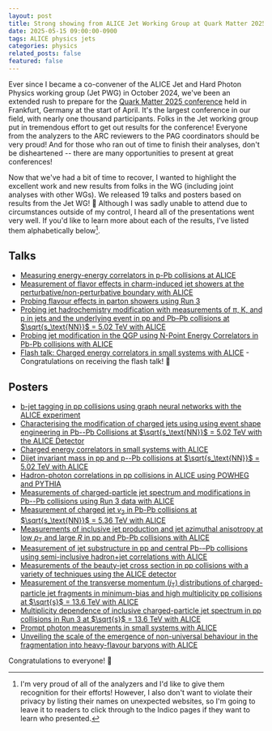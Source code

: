 ```yaml
---
layout: post
title: Strong showing from ALICE Jet Working Group at Quark Matter 2025
date: 2025-05-15 09:00:00-0900
tags: ALICE physics jets
categories: physics
related_posts: false
featured: false
---
```


Ever since I became a co-convener of the ALICE Jet and Hard Photon Physics working group (Jet PWG) in October 2024, we've been an extended rush to prepare for the [Quark Matter 2025 conference](https://indico.cern.ch/event/1334113/) held in Frankfurt, Germany at the start of April. It's the largest conference in our field, with nearly one thousand participants. Folks in the Jet working group put in tremendous effort to get out results for the conference! Everyone from the analyzers to the ARC reviewers to the PAG coordinators should be very proud! And for those who ran out of time to finish their analyses, don't be disheartened -- there are many opportunities to present at great conferences!

Now that we've had a bit of time to recover, I wanted to highlight the excellent work and new results from folks in the WG (including joint analyses with other WGs). We released 19 talks and posters based on results from the Jet WG! :tada: Although I was sadly unable to attend due to circumstances outside of my control, I heard all of the presentations went very well. If you'd like to learn more about each of the results, I've listed them alphabetically below[^1].

## Talks

- [Measuring energy-energy correlators in p-Pb collisions at ALICE](https://indico.cern.ch/event/1334113/contributions/6350975/)
- [Measurement of flavor effects in charm-induced jet showers at the perturbative/non-perturbative boundary with ALICE](https://indico.cern.ch/event/1334113/contributions/6350977/)
- [Probing flavour effects in parton showers using Run 3](https://indico.cern.ch/event/1334113/contributions/6350978/)
- [Probing jet hadrochemistry modification with measurements of π, K, and p in jets and the underlying event in pp and Pb–Pb collisions at $\sqrt{s_\text{NN}}$ = 5.02 TeV with ALICE](https://indico.cern.ch/event/1334113/contributions/6350976/)
- [Probing jet modification in the QGP using N-Point Energy Correlators in Pb-Pb collisions with ALICE](https://indico.cern.ch/event/1334113/contributions/)
- [Flash talk: Charged energy correlators in small systems with ALICE](https://indico.cern.ch/event/1334113/contributions/6471416/) - Congratulations on receiving the flash talk! :tada:

## Posters

- [b-jet tagging in pp collisions using graph neural networks with the ALICE experiment](https://indico.cern.ch/event/1334113/contributions/6318555/)
- [Characterising the modification of charged jets using using event shape engineering in Pb--Pb Collisions at $\sqrt{s_\text{NN}}$ = 5.02 TeV with the ALICE Detector](https://alice-conferences.web.cern.ch/node/68996)
- [Charged energy correlators in small systems with ALICE](https://indico.cern.ch/event/1334113/contributions/6292029/)
- [Dijet invariant mass in pp and p--Pb collisions at $\sqrt{s_\text{NN}}$ = 5.02 TeV with ALICE](https://indico.cern.ch/event/1334113/contributions/6292060/)
- [Hadron-photon correlations in pp collisions in ALICE using POWHEG and PYTHIA](https://indico.cern.ch/event/1334113/contributions/6292053/)
- [Measurements of charged-particle jet spectrum and modifications in Pb--Pb collisions using Run 3 data with ALICE](https://indico.cern.ch/event/1334113/contributions/6292018/)
- [Measurement of charged jet $v_2$ in Pb-Pb collisions at $\sqrt{s_\text{NN}}$ = 5.36 TeV with ALICE](https://indico.cern.ch/event/1334113/contributions/6292031/)
- [Measurements of inclusive jet production and jet azimuthal anisotropy at low $p_{\text{T}}$ and large $R$ in pp and Pb-Pb collisions with ALICE](https://indico.cern.ch/event/1334113/contributions/6351013/)
- [Measurement of jet substructure in pp and central Pb-–Pb collisions using semi-inclusive hadron+jet correlations with ALICE](https://indico.cern.ch/event/1334113/contributions/6351011/)
- [Measurements of the beauty-jet cross section in pp collisions with a variety of techniques using the ALICE detector](https://indico.cern.ch/event/1334113/contributions/6292049/)
- [Measurement of the transverse momentum ($j_{\text{T}}$) distributions of charged-particle jet fragments in minimum-bias and high multiplicity pp collisions at $\sqrt{s}$ = 13.6 TeV with ALICE](https://indico.cern.ch/event/1334113/contributions/6318554/)
- [Multiplicity dependence of inclusive charged-particle jet spectrum in pp collisions in Run 3 at $\sqrt{s}$ = 13.6 TeV with ALICE](https://indico.cern.ch/event/1334113/contributions/6292035/)
- [Prompt photon measurements in small systems with ALICE](https://indico.cern.ch/event/1334113/contributions/6351012/)
- [Unveiling the scale of the emergence of non-universal behaviour in the fragmentation into heavy-flavour baryons with ALICE](https://indico.cern.ch/event/1334113/contributions/6351014/)

Congratulations to everyone! :tada:

[^1]: I'm very proud of all of the analyzers and I'd like to give them recognition for their efforts! However, I also don't want to violate their privacy by listing their names on unexpected websites, so I'm going to leave it to readers to click through to the Indico pages if they want to learn who presented.
